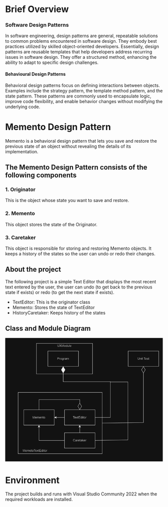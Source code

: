 # Brief Overview
### Software Design Patterns
In software engineering, design patterns are general, repeatable solutions to common problems encountered in software design. They embody best practices utilized by skilled object-oriented developers. Essentially, design patterns are reusable templates that help developers address recurring issues in software design. They offer a structured method, enhancing the ability to adapt to specific design challenges.

#### Behavioural Design Patterns
Behavioral design patterns focus on defining interactions between objects. Examples include the strategy pattern, the template method pattern, and the state pattern. These patterns are commonly used to encapsulate logic, improve code flexibility, and enable behavior changes without modifying the underlying code.

# Memento Design Pattern
Memento is a behavioral design pattern that lets you save and restore the previous state of an object without revealing the details of its implementation.

## The Memento Design Pattern consists of the following components

### 1. Originator
This is the object whose state you want to save and restore.
### 2. Memento
This object stores the state of the Originator.
### 3. Caretaker
This object is responsible for storing and restoring Memento objects. It keeps a history of the states so the user can undo or redo their changes.

## About the project
The following project is a simple Text Editor that displays the most recent text entered by the user, the user can undo (to get back to the previous state if exists) or redo (to get the next state if exists).
- TextEditor: This is the originator class
- Memento: Stores the state of TextEditor
- HistoryCaretaker: Keeps history of the states

## Class and Module Diagram
![Module & Class diagram](ModuleAndClassDiagram.png)

# Environment
The project builds and runs with Visual Studio Community 2022 when the required workloads are installed.
